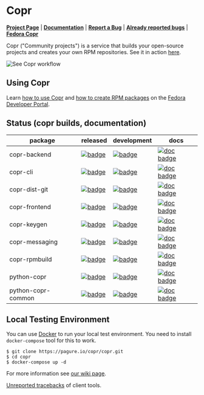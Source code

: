 # Copr

[**Project Page**](https://pagure.io/copr/copr) |
[**Documentation**](https://docs.pagure.org/copr.copr/) |
[**Report a Bug**](https://bugzilla.redhat.com/enter_bug.cgi?product=Copr) |
[**Already reported bugs**](https://bugzilla.redhat.com/buglist.cgi?bug_status=NEW&bug_status=ASSIGNED&bug_status=POST&bug_status=MODIFIED&bug_status=ON_DEV&bug_status=ON_QA&bug_status=VERIFIED&bug_status=RELEASE_PENDING&classification=Community&list_id=4678560&product=Copr&query_format=advanced) |
[**Fedora Copr**](https://copr.fedoraproject.org)

Copr ("Community projects") is a service that builds your open-source projects and creates your own RPM repositories. See it in action [here](https://copr.fedoraproject.org).

![See Copr workflow](/copr/copr/raw/master/f/doc/img/copr-workflow.png)

## Using Copr
Learn [how to use Copr](https://developer.fedoraproject.org/deployment/copr/about.html) and [how to create RPM packages](https://developer.fedoraproject.org/deployment/rpm/about.html) on the [Fedora Developer Portal](https://developer.fedoraproject.org).

## Status (copr builds, documentation)

package | released | development | docs
------- | -------- | ----------- | ----
copr-backend | [![badge](https://copr.fedorainfracloud.org/coprs/g/copr/copr/package/copr-backend/status_image/last_build.png)](https://copr.fedorainfracloud.org/coprs/g/copr/copr/package/copr-backend/) | [![badge](https://copr.fedorainfracloud.org/coprs/g/copr/copr-dev/package/copr-backend/status_image/last_build.png)](https://copr.fedorainfracloud.org/coprs/g/copr/copr-dev/package/copr-backend/) | [![doc badge](https://readthedocs.org/projects/copr-backend/badge/?version=latest)](http://copr-backend.readthedocs.org/?badge=latest)
copr-cli | [![badge](https://copr.fedorainfracloud.org/coprs/g/copr/copr/package/copr-cli/status_image/last_build.png)](https://copr.fedorainfracloud.org/coprs/g/copr/copr/package/copr-cli/) | [![badge](https://copr.fedorainfracloud.org/coprs/g/copr/copr-dev/package/copr-cli/status_image/last_build.png)](https://copr.fedorainfracloud.org/coprs/g/copr/copr-dev/package/copr-cli/) | [![doc badge](https://readthedocs.org/projects/copr-cli/badge/?version=latest)](http://copr-cli.readthedocs.org/?badge=latest)
copr-dist-git | [![badge](https://copr.fedorainfracloud.org/coprs/g/copr/copr/package/copr-dist-git/status_image/last_build.png)](https://copr.fedorainfracloud.org/coprs/g/copr/copr/package/copr-dist-git/) | [![badge](https://copr.fedorainfracloud.org/coprs/g/copr/copr-dev/package/copr-dist-git/status_image/last_build.png)](https://copr.fedorainfracloud.org/coprs/g/copr/copr-dev/package/copr-dist-git/) | [![doc badge](https://readthedocs.org/projects/copr-dist-git/badge/?version=latest)](http://copr-dist-git.readthedocs.org/?badge=latest)
copr-frontend | [![badge](https://copr.fedorainfracloud.org/coprs/g/copr/copr/package/copr-frontend/status_image/last_build.png)](https://copr.fedorainfracloud.org/coprs/g/copr/copr/package/copr-frontend/) | [![badge](https://copr.fedorainfracloud.org/coprs/g/copr/copr-dev/package/copr-frontend/status_image/last_build.png)](https://copr.fedorainfracloud.org/coprs/g/copr/copr-dev/package/copr-frontend/) | [![doc badge](https://readthedocs.org/projects/copr-rest-api/badge/?version=latest)](http://copr-rest-api.readthedocs.org/?badge=latest)
copr-keygen | [![badge](https://copr.fedorainfracloud.org/coprs/g/copr/copr/package/copr-keygen/status_image/last_build.png)](https://copr.fedorainfracloud.org/coprs/g/copr/copr/package/copr-keygen/) | [![badge](https://copr.fedorainfracloud.org/coprs/g/copr/copr-dev/package/copr-keygen/status_image/last_build.png)](https://copr.fedorainfracloud.org/coprs/g/copr/copr-dev/package/copr-keygen/) | [![doc badge](https://readthedocs.org/projects/copr-keygen/badge/?version=latest)](http://copr-keygen.readthedocs.org/?badge=latest)
copr-messaging | [![badge](https://copr.fedorainfracloud.org/coprs/g/copr/copr/package/copr-messaging/status_image/last_build.png)](https://copr.fedorainfracloud.org/coprs/g/copr/copr/package/copr-messaging/) | [![badge](https://copr.fedorainfracloud.org/coprs/g/copr/copr-dev/package/copr-messaging/status_image/last_build.png)](https://copr.fedorainfracloud.org/coprs/g/copr/copr-dev/package/copr-messaging/) | [![doc badge](https://readthedocs.org/projects/copr-messaging/badge/?version=latest)](http://copr-messaging.readthedocs.org/?badge=latest)
copr-rpmbuild | [![badge](https://copr.fedorainfracloud.org/coprs/g/copr/copr/package/copr-rpmbuild/status_image/last_build.png)](https://copr.fedorainfracloud.org/coprs/g/copr/copr/package/copr-rpmbuild/) | [![badge](https://copr.fedorainfracloud.org/coprs/g/copr/copr-dev/package/copr-rpmbuild/status_image/last_build.png)](https://copr.fedorainfracloud.org/coprs/g/copr/copr-dev/package/copr-rpmbuild/) | [![doc badge](https://readthedocs.org/projects/copr-rpmbuild/badge/?version=latest)](http://copr-rpmbuild.readthedocs.org/?badge=latest)
python-copr | [![badge](https://copr.fedorainfracloud.org/coprs/g/copr/copr/package/python-copr/status_image/last_build.png)](https://copr.fedorainfracloud.org/coprs/g/copr/copr/package/python-copr/) | [![badge](https://copr.fedorainfracloud.org/coprs/g/copr/copr-dev/package/python-copr/status_image/last_build.png)](https://copr.fedorainfracloud.org/coprs/g/copr/copr-dev/package/python-copr/) | [![doc badge](https://readthedocs.org/projects/python-copr/badge/?version=latest)](http://python-copr.readthedocs.org/?badge=latest)
python-copr-common | [![badge](https://copr.fedorainfracloud.org/coprs/g/copr/copr/package/python-copr-common/status_image/last_build.png)](https://copr.fedorainfracloud.org/coprs/g/copr/copr/package/python-copr-common/) | [![badge](https://copr.fedorainfracloud.org/coprs/g/copr/copr-dev/package/python-copr-common/status_image/last_build.png)](https://copr.fedorainfracloud.org/coprs/g/copr/copr-dev/package/python-copr-common/) | [![doc badge](https://readthedocs.org/projects/python-copr-common/badge/?version=latest)](http://python-copr-common.readthedocs.org/?badge=latest)

[//]: # (Please generate this table by ./build_aux/generate-build-status-table)

## Local Testing Environment
You can use [Docker](https://docs.docker.com/) to run your local test environment. You need to install `docker-compose` tool for this to work.

```
$ git clone https://pagure.io/copr/copr.git
$ cd copr
$ docker-compose up -d
```

For more information see [our wiki page](https://docs.pagure.org/copr.copr/contribute.html?highlight=contribute).

[Unreported tracebacks](https://retrace.fedoraproject.org/faf/problems/?component_names=copr-cli%2Cpython-copr) of client tools.

